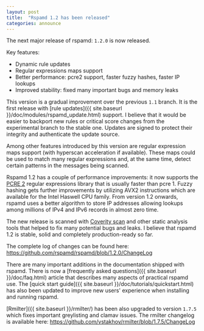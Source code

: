 ```yaml
---
layout: post
title:  "Rspamd 1.2 has been released"
categories: announce
---
```


The next major release of rspamd: `1.2.0` is now released.

Key features:

* Dynamic rule updates
* Regular expressions maps support
* Better performance: pcre2 support, faster fuzzy hashes, faster IP lookups
* Improved stability: fixed many important bugs and memory leaks

This version is a gradual improvement over the previous `1.1` branch. It is the first release with [rule updates]({{ site.baseurl }}/doc/modules/rspamd_update.html) support. I believe that it would be easier to backport new rules or critical score changes from the experimental branch to the stable one. Updates are signed to protect their integrity and authenticate the update source.

Among other features introduced by this version are regular expression maps support (with hyperscan acceleration if available). These maps could be used to match many regular expressions and, at the same time, detect certain patterns in the messages being scanned.

Rspamd 1.2 has a couple of performance improvements: it now supports the [PCRE 2](http://pcre.org) regular expressions library that is usually faster than pcre 1. Fuzzy hashing gets further improvements by utilizing AVX2 instructions which are available for the Intel Haswell CPU family. From version 1.2 onwards, rspamd uses a better algorithm to store IP addresses allowing lookups among millions of IPv4 and IPv6 records in almost zero time.

The new release is scanned with [Coverity scan](https://scan.coverity.com/) and other static analysis tools that helped to fix many potential bugs and leaks. I believe that rspamd 1.2 is stable, solid and completely production-ready so far.

The complete log of changes can be found here: <https://github.com/rspamd/rspamd/blob/1.2.0/ChangeLog>

There are many important additions in the documentation shipped with rspamd. There is now a [frequently asked questions]({{ site.baseurl }}/doc/faq.html) article that describes many aspects of practical rspamd use. The [quick start guide]({{ site.baseurl }}/doc/tutorials/quickstart.html) has also been updated to improve new users' experience when installing and running rspamd.

[Rmilter]({{ site.baseurl }}/rmilter/) has been also upgraded to version `1.7.5` which fixes important greylisting and clamav issues. The rmilter changelog is available here: <https://github.com/vstakhov/rmilter/blob/1.7.5/ChangeLog>
